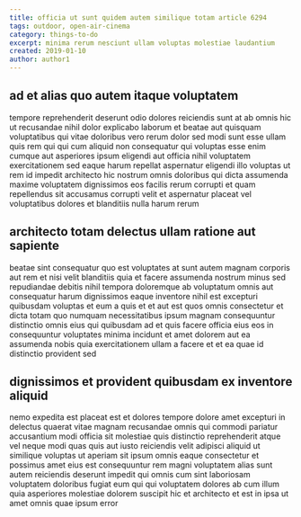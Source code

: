 ```yaml
---
title: officia ut sunt quidem autem similique totam article 6294
tags: outdoor, open-air-cinema
category: things-to-do
excerpt: minima rerum nesciunt ullam voluptas molestiae laudantium
created: 2019-01-10
author: author1
---
```


## ad et alias quo autem itaque voluptatem

tempore reprehenderit deserunt odio dolores reiciendis sunt at ab omnis hic ut recusandae nihil dolor explicabo laborum et beatae aut quisquam voluptatibus qui vitae doloribus vero rerum dolor sed modi sunt esse ullam quis rem qui qui cum aliquid non consequatur qui voluptas esse enim cumque aut asperiores ipsum eligendi aut officia nihil voluptatem exercitationem sed eaque harum repellat aspernatur eligendi illo voluptas ut rem id impedit architecto hic nostrum omnis doloribus qui dicta assumenda maxime voluptatem dignissimos eos facilis rerum corrupti et quam repellendus sit accusamus corrupti velit et aspernatur placeat vel voluptatibus dolores et blanditiis nulla harum rerum

## architecto totam delectus ullam ratione aut sapiente

beatae sint consequatur quo est voluptates at sunt autem magnam corporis aut rem et nisi velit blanditiis quia et facere assumenda nostrum minus sed repudiandae debitis nihil tempora doloremque ab voluptatum omnis aut consequatur harum dignissimos eaque inventore nihil est excepturi quibusdam voluptas et eum a quis et et aut est quos omnis consectetur et dicta totam quo numquam necessitatibus ipsum magnam consequuntur distinctio omnis eius qui quibusdam ad et quis facere officia eius eos in consequuntur voluptates minima incidunt et amet dolorem aut ea assumenda nobis quia exercitationem ullam a facere et et ea quae id distinctio provident sed

## dignissimos et provident quibusdam ex inventore aliquid

nemo expedita est placeat est et dolores tempore dolore amet excepturi in delectus quaerat vitae magnam recusandae omnis qui commodi pariatur accusantium modi officia sit molestiae quis distinctio reprehenderit atque vel neque modi quas quis aut iusto reiciendis velit adipisci aliquid ut similique voluptas ut aperiam sit ipsum omnis eaque consectetur et possimus amet eius est consequuntur rem magni voluptatem alias sunt autem reiciendis deserunt impedit qui omnis cum sint laboriosam voluptatem doloribus fugiat eum qui qui voluptatem dolores ab cum illum quia asperiores molestiae dolorem suscipit hic et architecto et est in ipsa ut amet omnis quae ipsum error
